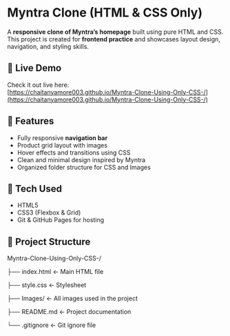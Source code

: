 # Myntra Clone (HTML & CSS Only)

A **responsive clone of Myntra’s homepage** built using pure HTML and CSS.  
This project is created for **frontend practice** and showcases layout design, navigation, and styling skills.

## 🔹 Live Demo
Check it out live here:  
[https://chaitanyamore003.github.io/Myntra-Clone-Using-Only-CSS-/](https://chaitanyamore003.github.io/Myntra-Clone-Using-Only-CSS-/)

## 🔹 Features
- Fully responsive **navigation bar**
- Product grid layout with images
- Hover effects and transitions using CSS
- Clean and minimal design inspired by Myntra
- Organized folder structure for CSS and Images

## 🔹 Tech Used
- HTML5
- CSS3 (Flexbox & Grid)
- Git & GitHub Pages for hosting

## 🔹 Project Structure
Myntra-Clone-Using-Only-CSS-/

├── index.html ← Main HTML file

├── style.css ← Stylesheet

├── Images/ ← All images used in the project

├── README.md ← Project documentation

└── .gitignore ← Git ignore file

